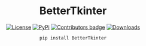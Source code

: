 <div align="center">
  
# BetterTkinter

[![License](https://img.shields.io/badge/License-MIT-blue)](https://github.com/D-I-Projects/BetterTkinter#license)  [![PyPi](https://img.shields.io/badge/PyPi%20Link-FFFF00)](https://pypi.org/project/BetterTkinter/)  <a href="https://github.com/D-I-Projects/BetterTkinter/blob/master/CONTRIBUTING.md"> <img src="https://img.shields.io/github/contributors-anon/D-I-Projects/BetterTkinter" alt="Contributors badge" /></a>  [![Downloads](https://static.pepy.tech/badge/BetterTkinter)](https://pepy.tech/project/BetterTkinter)

```pip install BetterTkinter``` 

</div>
